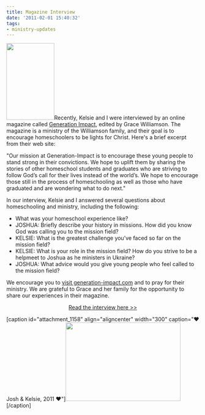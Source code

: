 ```yaml
---
title: Magazine Interview
date: '2011-02-01 15:40:32'
tags:
- ministry-updates
---
```


<a href="http://www.generation-impact.com/"><img class="alignleft size-full wp-image-1153" title="Generation Impact Banner" src="https://s3.amazonaws.com/images.ofreport.com/2011/02/Generation-Impact-Banner.jpeg" alt="" width="125" height="200" /></a>Recently, Kelsie and I were interviewed by an online magazine called <a href="http://www.generation-impact.com/">Generation Impact</a>, edited by Grace Williamson. The magazine is a ministry of the Williamson family, and their goal is to encourage homeschoolers to be lights for Christ. Here's a brief excerpt from their web site:

"Our mission at Generation-Impact is to encourage these young people to stand strong in their convictions. We hope to uplift them by sharing the stories of other homeschool students and graduates who are striving to follow God’s call for their lives instead of the world’s. We hope to encourage those still in the process of homeschooling as well as those who have graduated and are wondering what to do next."

In our interview, Kelsie and I answered several questions about homeschooling and ministry, including the following:
<ul>
	<li>What was your homeschool experience like?</li>
	<li>JOSHUA: Briefly describe your history in missions. How did you know God was calling you to the mission field?</li>
	<li>KELSIE: What is the greatest challenge you’ve faced so far on the mission field?</li>
	<li>KELSIE: What is your role in the mission field? How do you strive to be a helpmeet to Joshua as he ministers in Ukraine?</li>
	<li>JOSHUA: What advice would you give young people who feel called to the mission field?</li>
</ul>
We encourage you to <a href="http://www.generation-impact.com/">visit generation-impact.com</a> and to pray for their ministry. We are grateful to Grace and her family for the opportunity to share our experiences in their magazine.
<p style="text-align: center;"><a href="http://www.generation-impact.com/archives/2327">Read the interview here &gt;&gt;</a></p>


[caption id="attachment_1158" align="aligncenter" width="300" caption="&hearts; Josh &amp; Kelsie, 2011 &hearts;"]<a href="https://s3.amazonaws.com/images.ofreport.com/2011/02/236-8698.jpg"><img class="size-medium wp-image-1158" title="236-8698" src="https://s3.amazonaws.com/images.ofreport.com/2011/02/236-8698-300x205.jpg" alt="" width="300" height="205" /></a>[/caption]
